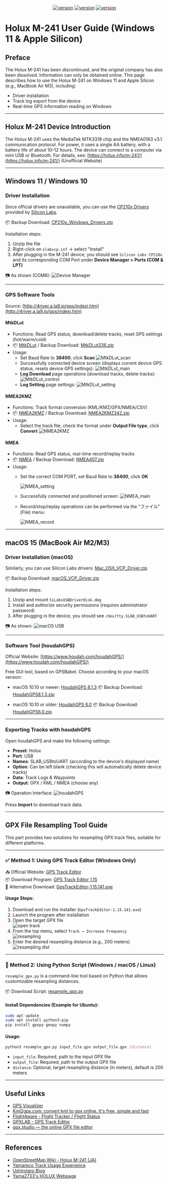 <div align="center"><p><a href="./README.en.md"><img src="https://img.shields.io/badge/EN-white" alt="version"></a> <a href="./README.md"><img src="https://img.shields.io/badge/繁中-white" alt="version"></a> <a href="./README.ja.md"><img src="https://img.shields.io/badge/日本語-white" alt="version"></a> </p></div>
<!--多國語言tab寫法-->
<!--https://github.com/OpenAiTx/OpenAiTx/blob/main/README.md-->

# Holux M-241 User Guide (Windows 11 & Apple Silicon)

## Preface

The Holux M-241 has been discontinued, and the original company has also been dissolved. Information can only be obtained online.
This page describes how to use the Holux M-241 on Windows 11 and Apple Silicon (e.g., MacBook Air M3), including:

- Driver installation
- Track log export from the device
- Real-time GPS information reading on Windows

---

## Holux M-241 Device Introduction

The Holux M-241 uses the MediaTek MTK3318 chip and the NMEA0183 v3.1 communication protocol.
For power, it uses a single AA battery, with a battery life of about 10–12 hours.
The device can connect to a computer via mini USB or Bluetooth.
For details, see: [https://holux.info/m-241/](https://holux.info/m-241/) (Unofficial Website)

---

## Windows 11 / Windows 10

### Driver Installation

Since official drivers are unavailable, you can use the [CP210x Drivers](https://www.silabs.com/documents/public/software/CP210x_Windows_Drivers.zip) provided by [Silicon Labs](https://www.silabs.com/developer-tools/usb-to-uart-bridge-vcp-drivers?tab=downloads).

📦 Backup Download: [CP210x_Windows_Drivers.zip](./CP210x_Windows_Drivers.zip)

Installation steps:

1. Unzip the file
2. Right-click on `slabvcp.inf` → select "Install"
3. After plugging in the M-241 device, you should see `Silicon Labs CP210x` and its corresponding COM Port under **Device Manager > Ports (COM & LPT)**

📷 As shown (COM6):
![Device Manager](./picture/device_manager.PNG)

---

### GPS Software Tools

Source: [http://4river.a.la9.jp/gps/indexj.htm](http://4river.a.la9.jp/gps/indexj.htm)

#### MtkDLut

- Functions: Read GPS status, download/delete tracks, reset GPS settings (hot/warm/cold)
- 📦 [MtkDLut](http://4river.a.la9.jp/gps/file/MtkDLutj.htm) / Backup Download: [MtkDLut336.zip](./MtkDLut336.zip)
- Usage:
  - Set Baud Rate to **38400**, click **Scan**
    ![MtkDLut_scan](./picture/MtkDLut_scan.PNG)
  - Successfully connected device screen (displays current device GPS status, resets device GPS settings):
    ![MtkDLut_main](./picture/MtkDLut_main.PNG)
  - **Log Download** page operations (download tracks, delete tracks):
    ![MtkDLut_control](./picture/MtkDLut_control.PNG)
  - **Log Setting** page settings:
    ![MtkDLut_setting](./picture/MtkDLut_setting.PNG)

#### NMEA2KMZ

- Functions: Track format conversion (KML/KMZ/GPX/NMEA/CSV)
- 📦 [NMEA2KMZ](http://4river.a.la9.jp/gps/file/nmea2kmzj.htm) / Backup Download: [NMEA2KMZ342.zip](./NMEA2KMZ342.zip)
- Usage:
  - Select the track file, check the format under **Output File type**, click **Convert**
    ![NMEA2KMZ](./picture/NMEA2KMZ.PNG)

#### NMEA

- Functions: Read GPS status, real-time record/replay tracks
- 📦 [NMEA](http://4river.a.la9.jp/gps/file/NmeaMonj.htm) / Backup Download: [NMEA407.zip](./NMEA407.zip)
- Usage:
  - Set the correct COM PORT, set Baud Rate to **38400**, click **OK**

    ![NMEA_setting](./picture/NMEA_setting.PNG)
  - Successfully connected and positioned screen:
    ![NMEA_main](./picture/NMEA.PNG)
  - Record/stop/replay operations can be performed via the "ファイル" (File) menu:

    ![NMEA_record](./picture/NMEA_record.PNG)

---

## macOS 15 (MacBook Air M2/M3)

### Driver Installation (macOS)

Similarly, you can use Silicon Labs drivers: [Mac_OSX_VCP_Driver.zip](https://www.silabs.com/documents/public/software/Mac_OSX_VCP_Driver.zip)

📦 Backup Download: [macOS_VCP_Driver.zip](./macOS_VCP_Driver.zip)

Installation steps:

1. Unzip and mount `SiLabsUSBDriverDisk.dmg`
2. Install and authorize security permissions (requires administrator password)
3. After plugging in the device, you should see `/dev/tty.SLAB_USBtoUART`

📷 As shown:
![macOS USB](./picture/m241_usb_macos.png)

---

### Software Tool (houdahGPS)

Official Website: [https://www.houdah.com/houdahGPS/](https://www.houdah.com/houdahGPS/)

Free GUI tool, based on GPSBabel. Choose according to your macOS version:

- macOS 10.10 or newer: [HoudahGPS 8.1.3](https://www.houdah.com/houdahGPS/download_assets/HoudahGPS8.1.3.zip)
  📦 Backup Download: [HoudahGPS8.1.3.zip](./HoudahGPS8.1.3.zip)

- macOS 10.10 or older: [HoudahGPS 6.0](https://www.houdah.com/houdahGPS/download_assets/HoudahGPS6.0.zip)
  📦 Backup Download: [HoudahGPS6.0.zip](./HoudahGPS6.0.zip)

---

### Exporting Tracks with houdahGPS

Open houdahGPS and make the following settings:

- **Preset**: Holux
- **Port**: USB
- **Names**: SLAB_USBtoUART (according to the device's displayed name)
- **Option**: Can be left blank (checking this will automatically delete device tracks)
- **Data**: Track Logs & Waypoints
- **Output**: GPX / KML / NMEA (choose any)

📷 Operation Interface:
![houdahGPS](./picture/houdahGPS_macos.png)

Press **Import** to download track data.

---

## GPX File Resampling Tool Guide

This part provides two solutions for resampling GPX track files, suitable for different platforms.

---

### ✅ Method 1: Using GPS Track Editor (Windows Only)

📥 Official Website: [GPS Track Editor](http://www.gpstrackeditor.com/)  
📦 Download Program: [GPS Track Editor 1.15](http://www.gpstrackeditor.com/transfer/GpsTrackEditor-1.15.141.exe)  
📁 Alternative Download: [GpsTrackEditor-1.15.141.exe](./GpsTrackEditor-1.15.141.exe)

#### Usage Steps:

1. Download and run the installer (`GpsTrackEditor-1.15.141.exe`)  
2. Launch the program after installation  
3. Open the target GPX file  
   ![open track](./picture/open_track.PNG)  
4. From the top menu, select `Track → Increase Frequency`  
   ![resampling](./picture/resampling.PNG)  
5. Enter the desired resampling distance (e.g., 200 meters)  
   ![resampling dist](./picture/resampling_dist.PNG)  

---

### 🐍 Method 2: Using Python Script (Windows / macOS / Linux)

`resample_gpx.py` is a command-line tool based on Python that allows customizable resampling distances.

📦 Download Script: [resample_gpx.py](./resample_gpx.py)

#### Install Dependencies (Example for Ubuntu):

```bash
sudo apt update
sudo apt install python3-pip
pip install gpxpy geopy numpy
```

#### Usage:

```bash
python3 resample_gpx.py input_file.gpx output_file.gpx [distance]
```

- `input_file`: Required, path to the input GPX file  
- `output_file`: Required, path to the output GPX file  
- `distance`: Optional, target resampling distance (in meters), default is 200 meters

---

## Useful Links

- [GPS Visualizer](https://www.gpsvisualizer.com/)
- [Kml2gpx.com: convert kml to gpx online. It's free, simple and fast](https://kml2gpx.com/)
- [FlightAware - Flight Tracker / Flight Status](https://www.flightaware.com/)
- [GPXLAB - GPS Track Editor](https://app.gpxlab.net/)
- [gpx.studio — the online GPX file editor](https://gpx.studio/)

---

## References

- [OpenStreetMap Wiki - Holux M-241 (JA)](https://wiki.openstreetmap.org/wiki/JA:Holux_M-241)
- [Yamareco Track Usage Experience](https://www.yamareco.com/modules/yamanote/detail.php?nid=2428)
- [Ushirotaro Blog](https://ushirotaro.hatenablog.com/entry/2021/05/23/223821)
- [Yama2733's HOLUX Webpage](https://www.katch.ne.jp/~yama2733/Holuxm/HOLUXM.htm)

